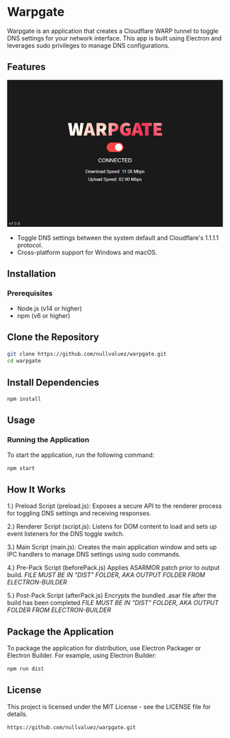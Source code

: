 # Warpgate
Warpgate is an application that creates a Cloudflare WARP tunnel to toggle DNS settings for your network interface. This app is built using Electron and leverages sudo privileges to manage DNS configurations.

## Features
![WarpGate](https://github.com/nullvaluez/warpgate/blob/main/assets/images/ss.png)
- Toggle DNS settings between the system default and Cloudflare's 1.1.1.1 protocol.
- Cross-platform support for Windows and macOS.

## Installation

### Prerequisites

- Node.js (v14 or higher)
- npm (v6 or higher)

## Clone the Repository

```bash
git clone https://github.com/nullvaluez/warpgate.git
cd warpgate
```
## Install Dependencies
```bash
npm install
```
## Usage
### Running the Application
To start the application, run the following command:
```bash
npm start
```
## How It Works
1.) Preload Script (preload.js):
Exposes a secure API to the renderer process for toggling DNS settings and receiving responses.

2.) Renderer Script (script.js):
Listens for DOM content to load and sets up event listeners for the DNS toggle switch.

3.) Main Script (main.js):
Creates the main application window and sets up IPC handlers to manage DNS settings using sudo commands.

4.) Pre-Pack Script (beforePack.js)
Applies ASARMOR patch prior to output build. 
*FILE MUST BE IN "DIST" FOLDER, AKA OUTPUT FOLDER FROM ELECTRON-BUILDER*

5.) Post-Pack Script (afterPack.js)
Encrypts the bundled .asar file after the build has been completed 
*FILE MUST BE IN "DIST" FOLDER, AKA OUTPUT FOLDER FROM ELECTRON-BUILDER*

## Package the Application
To package the application for distribution, use Electron Packager or Electron Builder. For example, using Electron Builder:
```bash
npm run dist
```

## License
This project is licensed under the MIT License - see the LICENSE file for details.
```arduino
https://github.com/nullvaluez/warpgate.git
```

